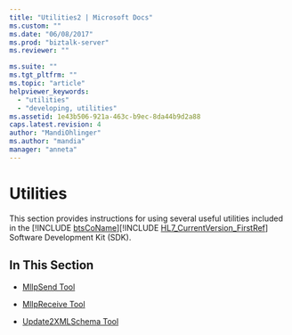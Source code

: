 ```yaml
---
title: "Utilities2 | Microsoft Docs"
ms.custom: ""
ms.date: "06/08/2017"
ms.prod: "biztalk-server"
ms.reviewer: ""

ms.suite: ""
ms.tgt_pltfrm: ""
ms.topic: "article"
helpviewer_keywords: 
  - "utilities"
  - "developing, utilities"
ms.assetid: 1e43b506-921a-463c-b9ec-8da44b9d2a88
caps.latest.revision: 4
author: "MandiOhlinger"
ms.author: "mandia"
manager: "anneta"
---
```

# Utilities
This section provides instructions for using several useful utilities included in the [!INCLUDE [btsCoName](../../includes/btsconame-md.md)][!INCLUDE [HL7_CurrentVersion_FirstRef](../../includes/hl7-currentversion-firstref-md.md)] Software Development Kit (SDK).  
  
## In This Section  
  
-   [MllpSend Tool](../../adapters-and-accelerators/accelerator-hl7/mllpsend-tool.md)  
  
-   [MllpReceive Tool](../../adapters-and-accelerators/accelerator-hl7/mllpreceive-tool.md)  
  
-   [Update2XMLSchema Tool](../../adapters-and-accelerators/accelerator-hl7/update2xmlschema-tool.md)